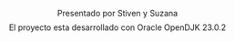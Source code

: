 $$\text{Presentado por Stiven y Suzana}$$
$$\text{El proyecto esta desarrollado con Oracle OpenDJK 23.0.2}$$
